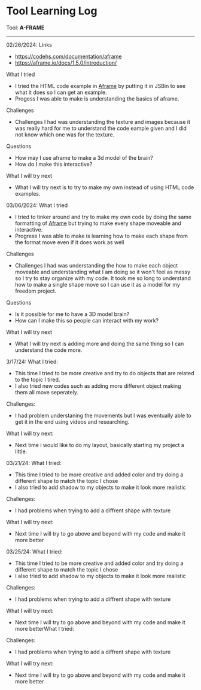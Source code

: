# Tool Learning Log

Tool: **A-FRAME**

---

02/26/2024:
Links
* https://codehs.com/documentation/aframe
* https://aframe.io/docs/1.5.0/introduction/

What I tried
* I tried the HTML code example in [Aframe](https://aframe.io/docs/1.5.0/introduction/) by putting it in JSBin to see what it does so I can get an example.
* Progess I was able to make is understanding the basics of aframe.

Challenges
* Challenges I had was understanding the texture and images because it was really hard for me to understand the code eample given and I did not know which one was for the texture.

Questions
* How may I use aframe to make a 3d model of the brain?
* How do I make this interactive?

What I will try next
* What I will try next is to try to make my own instead of using HTML code examples.

03/06/2024:
What I tried
* I tried to tinker around and try to make my own code by doing the same formatting of [Aframe](https://aframe.io/docs/1.5.0/introduction/) but trying to make every shape moveable and interactive.
* Progress I was able to make is learning how to make each shape from the format move even if it does work as well


Challenges
* Challenges I had was understanding the how to make each object moveable and understanding what I am doing so it won't feel as messy so I try to stay organize with my code. It took me so long to understand how to make a single shape move so I can use it as a model for my freedom project.

Questions
* Is it possible for me to have a 3D model brain?
* How can I make this so people can interact with my work?

What I will try next
* What I will try next is adding more and doing the same thing so I can understand the code more.


3/17/24:
What I tried:
* This time I tried to be more creative and try to do objects that are related to the topic I tired.
* I also tried new codes such as adding more different object making them all move seperately.

Challenges:
* I had problem understaning the movements but I was eventually able to get it in the end using videos and researching.

What I will try next:
* Next time i would like to do my layout, basically starting my project a little.

03/21/24:
What I tried:
* This time I tried to be more creative and added color and try doing a different shape to match the topic I chose
* I also tried to add shadow to my objects to make it look more realistic

Challenges:
* I had problems when trying to add a diffrent shape with texture

What I will try next:
- Next time I will try to go above and beyond with my code and make it more better

03/25/24:
What I tried:
* This time I tried to be more creative and added color and try doing a different shape to match the topic I chose
* I also tried to add shadow to my objects to make it look more realistic

Challenges:
* I had problems when trying to add a diffrent shape with texture

What I will try next:
- Next time I will try to go above and beyond with my code and make it more betterWhat I tried:


Challenges:
* I had problems when trying to add a diffrent shape with texture

What I will try next:
- Next time I will try to go above and beyond with my code and make it more better

<!--
* Links you used today (websites, videos, etc)
* Things you tried, progress you made, etc
* Challenges, a-ha moments, etc
* Questions you still have
* What you're going to try next
-->

